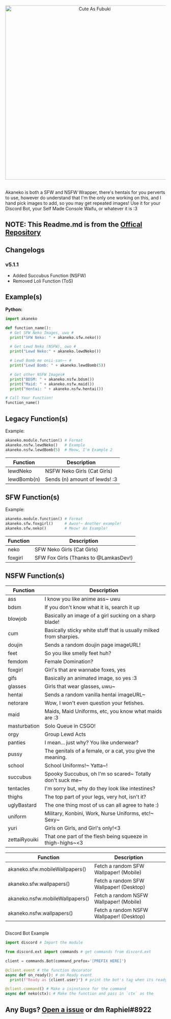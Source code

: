 <div align="center">
  <br />
  <p>
    <a href="https://discord.gg/DxHvWwC"><img src="https://media.discordapp.net/attachments/682872468322648119/682872516259217418/akaneko.png" width="546" alt="Cute As Fubuki" /></a>
  </p>
  <br />
</div>
Akaneko is both a SFW and NSFW Wrapper, there's hentais for you perverts to use, however do understand that I'm the only one working on this, and I hand pick images to add, so you may get repeated images! Use it for your Discord Bot, your Self Made Console Waifu, or whatever it is :3

## NOTE: This Readme.md is from the [Offical Repository](https://gitlab.com/weeb-squad/akaneko/)

## Changelogs
### v5.1.1
- Added Succubus Function (NSFW)
- Removed Loli Function (ToS)

## Example(s)
**Python:**
```python
import akaneko

def function_name():
  # Get SFW Neko Images, uwu #
  print("SFW Neko: " + akaneko.sfw.neko())

  # Get Lewd Neko (NSFW), owo #
  print("Lewd Neko:" + akaneko.lewdNeko())

  # Lewd Bomb me onii-san~~ #
  print("Lewd Bomb: " + akaneko.lewdBomb(5))

  # Get other NSFW Images#
  print("BDSM: " + akaneko.nsfw.bdsm())
  print("Maid: " + akaneko.nsfw.maid())
  print("Hentai: " + akaneko.nsfw.hentai())

# Call Your Function!
function_name()

```

## Legacy Function(s)
Example:
```python
akaneko.module.function() # Format
akaneko.nsfw.lewdNeko()   # Example
akaneko.nsfw.lewdBomb(5)  # Meow, I'm Example 2
```
Function | Description
---|---
lewdNeko | NSFW Neko Girls (Cat Girls)
lewdBomb(n) | Sends (n) amount of lewds! :3

## SFW Function(s)
Example:
```python
akaneko.module.function() # Format
akaneko.sfw.foxgirl()     # Awoo!~ Another example!
akaneko.sfw.neko()        # Meow! An Example!
```
Function | Description
---|---
neko | SFW Neko Girls (Cat Girls)
foxgirl | SFW Fox Girls (Thanks to @LamkasDev!)

## NSFW Function(s)
Function | Description
---|---
ass | I know you like anime ass~ uwu
bdsm | If you don't know what it is, search it up
blowjob | Basically an image of a girl sucking on a sharp blade!
cum | Basically sticky white stuff that is usually milked from sharpies.
doujin | Sends a random doujin page imageURL!
feet | So you like smelly feet huh?
femdom | Female Domination?
foxgirl | Girl's that are wannabe foxes, yes
gifs | Basically an animated image, so yes :3
glasses | Girls that wear glasses, uwu~
hentai | Sends a random vanilla hentai imageURL~
netorare | Wow, I won't even question your fetishes.
maid | Maids, Maid Uniforms, etc, you know what maids are :3
masturbation | Solo Queue in CSGO!
orgy | Group Lewd Acts
panties | I mean... just why? You like underwear?
pussy | The genitals of a female, or a cat, you give the meaning.
school | School Uniforms!~ Yatta~!
succubus | Spooky Succubus, oh I'm so scared~ Totally don't suck me~
tentacles | I'm sorry but, why do they look like intestines?
thighs | The top part of your legs, very hot, isn't it?
uglyBastard | The one thing most of us can all agree to hate :)
uniform |Military, Konbini, Work, Nurse Uniforms, etc!~ Sexy~
yuri | Girls on Girls, and Girl's only!<3
zettaiRyouiki | That one part of the flesh being squeeze in thigh-highs~<3


Function | Description
---|---
akaneko.sfw.mobileWallpapers() | Fetch a random SFW Wallpaper! (Mobile)
akaneko.sfw.wallpapers() | Fetch a random SFW Wallpaper! (Desktop)
akaneko.nsfw.mobileWallpapers() | Fetch a random NSFW Wallpaper! (Mobile)
akaneko.nsfw.wallpapers() | Fetch a random NSFW Wallpaper! (Desktop)



##
Discord Bot Example
```python
import discord # Import the module

from discord.ext import commands # get commands from discord.ext

client = commands.Bot(command_prefox='[PREFIX HERE]')

@client.event # the function decorator
async def on_ready(): # on Ready event
  print(f"Ready as {client.user}") # print the bot's tag when its ready

@client.command() # Make a isinstance for the command
async def neko(ctx): # Make the function and pass in `ctx` as the 

```

## Any Bugs? [Open a issue](https://github.com/RaphielHS/akaneko-wrapper/issues) or dm Raphiel#8922